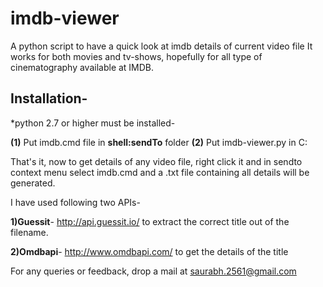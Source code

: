 imdb-viewer
===========

A python script to have a quick look at imdb details of current video file
It works for both movies and tv-shows, hopefully for all type of cinematography available at IMDB.

Installation-
--------------
*python 2.7 or higher must be installed-

<b>(1)</b> Put imdb.cmd file in <b>shell:sendTo</b> folder
<b>(2)</b> Put imdb-viewer.py in C:

That's it, now to get details of any video file, right click it and in sendto context menu select imdb.cmd
and a .txt file containing all details will be generated.

I have used following two APIs-

<b>1)Guessit</b>- http://api.guessit.io/
  to extract the correct title out of the filename.
  
<b>2)Omdbapi</b>- http://www.omdbapi.com/
  to get the details of the title
  
  
For any queries or feedback, drop a mail at saurabh.2561@gmail.com

